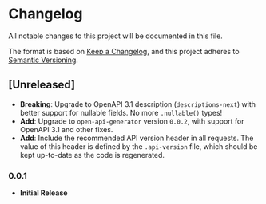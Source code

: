 # Changelog

All notable changes to this project will be documented in this file.

The format is based on [Keep a Changelog](https://keepachangelog.com/en/1.0.0/),
and this project adheres to [Semantic Versioning](https://semver.org/spec/v2.0.0.html).

## [Unreleased]

* **Breaking**: Upgrade to OpenAPI 3.1 description (`descriptions-next`) with better support for nullable fields.
  No more `.nullable()` types!
* **Add**: Upgrade to `open-api-generator` version `0.0.2`, with support for OpenAPI 3.1 and other fixes.
* **Add**: Include the recommended API version header in all requests.
  The value of this header is defined by the `.api-version` file, which should be kept up-to-date
  as the code is regenerated.

### 0.0.1

* **Initial Release**
